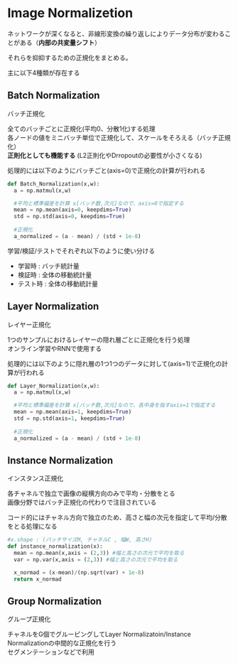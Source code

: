 # Image Normalizetion 

ネットワークが深くなると、非線形変換の繰り返しによりデータ分布が変わることがある（**内部の共変量シフト**）

それらを抑抑するための正規化をまとめる。

主に以下4種類が存在する

## Batch Normalization

バッチ正規化

全てのバッチごとに正規化(平均0、分散1化)する処理  
各ノードの値をミニバッチ単位で正規化して、スケールをそろえる（バッチ正規化）  
**正則化としても機能する** (L2正則化やDrropoutの必要性が小さくなる)

処理的には以下のようにバッチごと(axis=0)で正規化の計算が行われる

``` python
def Batch_Normalization(x,w):
  a = np.matmul(x,w)

  #平均と標準偏差を計算 x[バッチ数,次元]なので、axis=0で指定する
  mean = np.mean(axis=0, keepdims=True)
  std = np.std(axis=0, keepdims=True)
  
  #正規化
  a_normalized = (a - mean) / (std + 1e-8)
```

学習/検証/テストでそれぞれ以下のように使い分ける
- 学習時 : バッチ統計量
- 検証時 : 全体の移動統計量
- テスト時 : 全体の移動統計量

## Layer Normalization

レイヤー正規化

1つのサンプルにおけるレイヤーの隠れ層ごとに正規化を行う処理  
オンライン学習やRNNで使用する

処理的には以下のように隠れ層の1つ1つのデータに対して(axis=1)で正規化の計算が行われる

``` python
def Layer_Normalization(x,w):
  a = np.matmul(x,w)

  #平均と標準偏差を計算 x[バッチ数,次元]なので、各中身を指すaxis=1で指定する
  mean = np.mean(axis=1, keepdims=True)
  std = np.std(axis=1, keepdims=True)
  
  #正規化
  a_normalized = (a - mean) / (std + 1e-8)
```

## Instance Normalization

インスタンス正規化

各チャネルで独立で画像の縦横方向のみで平均・分散をとる  
画像分野ではバッチ正規化の代わりで注目されている

コード的にはチャネル方向で独立のため、高さと幅の次元を指定して平均/分散をとる処理になる

``` python
#x.shape : (バッチサイズM, チャネルC , 幅W, 高さH)
def instance_normalization(x):
  mean = np.mean(x,axis = (2,3)) #幅と高さの次元で平均を取る
  var = np.var(x,axis = (2,3)) #幅と高さの次元で平均を取る

  x_normad = (x-mean)/(np.sqrt(var) + 1e-8)
  return x_normad
```

## Group Normalization

グループ正規化

チャネルをG個でグルーピングしてLayer Normalizatoin/Instance Normalizationの中間的な正規化を行う  
セグメンテーションなどで利用

